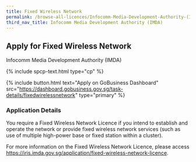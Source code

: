 ```yaml
---
title: Fixed Wireless Network
permalink: /browse-all-licences/Infocomm-Media-Development-Authority-(IMDA)/Fixed-Wireless-Network
third_nav_title: Infocomm Media Development Authority (IMDA)
---
```


## Apply for Fixed Wireless Network

Infocomm Media Development Authority (IMDA)

{% include spcp-text.html type="cp" %}

{% include button.html text="Apply on GoBusiness Dashboard" src="https://dashboard.gobusiness.gov.sg/task-details/fixedwirelessnetwork" type="primary" %}

<H3>Application Details</H3>

<p>You require a Fixed Wireless Network Licence if you intend to establish and operate the network or provide fixed wireless network services (such as use of multiple high-power base or fixed station within a cluster).
</p><p>
For more information on the Fixed Wireless Network Licence, please access <a href="https://iris.imda.gov.sg/application/fixed-wireless-network-licence">https://iris.imda.gov.sg/application/fixed-wireless-network-licence</a>.
</p>

